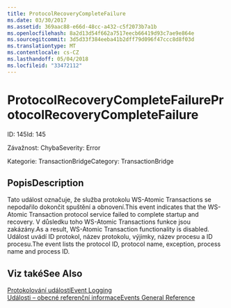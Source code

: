 ```yaml
---
title: ProtocolRecoveryCompleteFailure
ms.date: 03/30/2017
ms.assetid: 369aac88-e66d-48cc-a432-c5f2073b7a1b
ms.openlocfilehash: 8a2d13d54f662a7517eecb66419d93c7ae9e864e
ms.sourcegitcommit: 3d5d33f384eeba41b2dff79d096f47ccc8d8f03d
ms.translationtype: MT
ms.contentlocale: cs-CZ
ms.lasthandoff: 05/04/2018
ms.locfileid: "33472112"
---
```

# <a name="protocolrecoverycompletefailure"></a><span data-ttu-id="01e10-102">ProtocolRecoveryCompleteFailure</span><span class="sxs-lookup"><span data-stu-id="01e10-102">ProtocolRecoveryCompleteFailure</span></span>
<span data-ttu-id="01e10-103">ID: 145</span><span class="sxs-lookup"><span data-stu-id="01e10-103">Id: 145</span></span>  
  
 <span data-ttu-id="01e10-104">Závažnost: Chyba</span><span class="sxs-lookup"><span data-stu-id="01e10-104">Severity: Error</span></span>  
  
 <span data-ttu-id="01e10-105">Kategorie: TransactionBridge</span><span class="sxs-lookup"><span data-stu-id="01e10-105">Category: TransactionBridge</span></span>  
  
## <a name="description"></a><span data-ttu-id="01e10-106">Popis</span><span class="sxs-lookup"><span data-stu-id="01e10-106">Description</span></span>  
 <span data-ttu-id="01e10-107">Tato událost označuje, že služba protokolu WS-Atomic Transactions se nepodařilo dokončit spuštění a obnovení.</span><span class="sxs-lookup"><span data-stu-id="01e10-107">This event indicates that the WS-Atomic Transaction protocol service failed to complete startup and recovery.</span></span> <span data-ttu-id="01e10-108">V důsledku toho WS-Atomic Transactions funkce jsou zakázány.</span><span class="sxs-lookup"><span data-stu-id="01e10-108">As a result, WS-Atomic Transaction functionality is disabled.</span></span> <span data-ttu-id="01e10-109">Událost uvádí ID protokol, název protokolu, výjimky, název procesu a ID procesu.</span><span class="sxs-lookup"><span data-stu-id="01e10-109">The event lists the protocol ID, protocol name, exception, process name and process ID.</span></span>  
  
## <a name="see-also"></a><span data-ttu-id="01e10-110">Viz také</span><span class="sxs-lookup"><span data-stu-id="01e10-110">See Also</span></span>  
 [<span data-ttu-id="01e10-111">Protokolování událostí</span><span class="sxs-lookup"><span data-stu-id="01e10-111">Event Logging</span></span>](../../../../../docs/framework/wcf/diagnostics/event-logging/index.md)  
 [<span data-ttu-id="01e10-112">Události – obecné referenční informace</span><span class="sxs-lookup"><span data-stu-id="01e10-112">Events General Reference</span></span>](../../../../../docs/framework/wcf/diagnostics/event-logging/events-general-reference.md)
